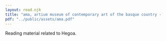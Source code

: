 ```yaml
---
layout: read.njk
title: "ama, artium museum of contemporary art of the basque country - december 2024"
pdf: "../public/assets/ama.pdf"
---
```


Reading material related to Hegoa.

